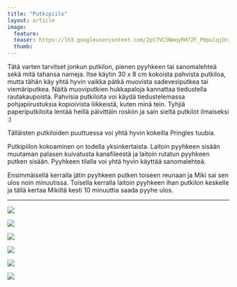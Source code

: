 ```yaml
---
title: "Putkipiilo"
layout: article
image:
  feature:
  teaser: https://lh3.googleusercontent.com/2pt7VC5NmoyRH72F_P0pLCqjOrJmaE_od4gioHVaUkk=w245
  thumb:
---
```


Tätä varten tarvitset jonkun putkilon, pienen pyyhkeen tai sanomalehteä sekä mitä tahansa nameja. Itse käytin 30 x 8 cm kokoista pahvista putkiloa, mutta tähän käy yhtä hyvin vaikka pätkä muovista sadevesiputkea tai viemäriputkea. Näitä muoviputkien hukkapaloja kannattaa tiedustella rautakaupoista. Pahvisia putkiloita voi käydä tiedustelemassa pohjapiirustuksia kopioivista liikkeistä, kuten minä tein. Tyhjiä paperiputkiloita lentää heillä päivittäin roskiin ja sain sieltä putkilot ilmaiseksi :)

Tälläisten putkiloiden puuttuessa voi yhtä hyvin kokeilla Pringles tuubia.

Putkipiilon kokoaminen on todella yksinkertaista. Laitoin pyyhkeen sisään muutaman palasen kuivatusta kanafileestä ja laitoin rutatun pyyhkeen putken sisään. Pyyhkeen tilalla voi yhtä hyvin käyttää sanomalehteä. 

Ensimmäisellä kerralla jätin pyyhkeen putken toiseen reunaan ja Miki sai sen ulos noin minuutissa. Toisella kerralla laitoin pyyhkeen ihan putkilon keskelle ja tällä kertaa Mikiltä kesti 10 minuuttia saada pyyhe ulos.

---

[![](https://lh3.googleusercontent.com/4_hncgkD63cYjlmcczVQ-SVzigA92XECyvAsLxzoySc=w1391-h990-no)](https://lh3.googleusercontent.com/4_hncgkD63cYjlmcczVQ-SVzigA92XECyvAsLxzoySc=w1391-h990-no)

[![](https://lh3.googleusercontent.com/lD5SA53rB-jBUOBqfZ9FYyPtMyb1u1x5F67OMVivjUM=w1439-h989-no)](https://lh3.googleusercontent.com/lD5SA53rB-jBUOBqfZ9FYyPtMyb1u1x5F67OMVivjUM=w1439-h989-no)

[![](https://lh3.googleusercontent.com/wYYI9jc3eJbOvHTFFd6H-rRiBSTePM6OJG-LlKe31s0=w1489-h989-no)](https://lh3.googleusercontent.com/wYYI9jc3eJbOvHTFFd6H-rRiBSTePM6OJG-LlKe31s0=w1489-h989-no)

[![](https://lh3.googleusercontent.com/zwCb5_kYlcUtq-bxGQVPjsxY6kTLF02y8itKtiWL3S4=w1489-h989-no)](https://lh3.googleusercontent.com/zwCb5_kYlcUtq-bxGQVPjsxY6kTLF02y8itKtiWL3S4=w1489-h989-no)

[![](https://lh3.googleusercontent.com/Tw6G2BjdsKVOcs2dQD5aMvHlQg_V_W9Rlwpyp6wgxjY=w1489-h989-no)](https://lh3.googleusercontent.com/Tw6G2BjdsKVOcs2dQD5aMvHlQg_V_W9Rlwpyp6wgxjY=w1489-h989-no)

[![](https://lh3.googleusercontent.com/0b-tgneqN1xE0xhp9LU15IO5Grn7pUfZluQ_D6vGu1M=w1461-h989-no)](https://lh3.googleusercontent.com/0b-tgneqN1xE0xhp9LU15IO5Grn7pUfZluQ_D6vGu1M=w1461-h989-no)
